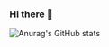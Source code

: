 ### Hi there 👋

![Anurag's GitHub stats](https://github-readme-stats.vercel.app/api?username=jleocan773&theme=synthwave&show_icons=true)
